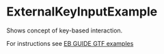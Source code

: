 ﻿# ExternalKeyInputExample

Shows concept of key-based interaction.

For instructions see [EB GUIDE GTF examples](../../readme.md)
